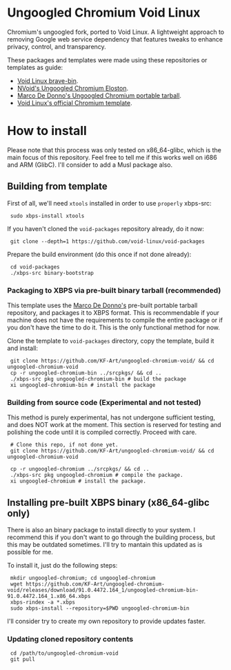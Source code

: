 # Ungoogled Chromium Void Linux
Chromium's ungoogled fork, ported to Void Linux. A lightweight approach to removing Google web service dependency that features tweaks to enhance privacy, control, and transparency.

These packages and templates were made using these repositories or templates as guide:
 - <a href="https://github.com/kjjjnob/brave-bin">Void Linux brave-bin</a>.
 - <a href="https://github.com/not-void/nvoid/tree/master/srcpkgs/ungoogled-chromium-eloston">NVoid's Ungoogled Chromium Eloston</a>.
 - <a href="https://github.com/mdedonno1337/ungoogled-chromium-binaries/tree/master/releases/linux_portable">Marco De Donno's Ungoogled Chromium portable tarball</a>.
 - <a href="https://github.com/void-linux/void-packages/tree/master/srcpkgs/chromium">Void Linux's official Chromium template</a>.

<H1>How to install</H1>

Please note that this process was only tested on x86_64-glibc, which is the main focus of this repository. Feel free to tell me if this works well on i686 and ARM (GlibC). I'll consider to add a Musl package also.

 <H2>Building from template</H2>

First of all, we'll need <code>xtools</code> installed in order to use <code>properly</code> xbps-src:

     sudo xbps-install xtools

If you haven't cloned the <code>void-packages</code> repository already, do it now:

     git clone --depth=1 https://github.com/void-linux/void-packages

Prepare the build environment (do this once if not done already):

     cd void-packages
     ./xbps-src binary-bootstrap
     
 <H3>Packaging to XBPS via pre-built binary tarball (recommended)</H3>

This template uses the <a href=https://github.com/mdedonno1337>Marco De Donno's</a> pre-built portable tarball repository, and packages it to XBPS format. This is recommendable if your machine does not have the requirements to compile the entire package or if you don't have the time to do it. This is the only functional method for now.

Clone the template to <code>void-packages</code> directory, copy the template, build it and install:

     git clone https://github.com/KF-Art/ungoogled-chromium-void/ && cd ungoogled-chromium-void
     cp -r ungoogled-chromium-bin ../srcpkgs/ && cd ..
     ./xbps-src pkg ungoogled-chromium-bin # build the package
     xi ungoogled-chromium-bin # install the package
     
  <H3>Building from source code (Experimental and not tested)</H3>

This method is purely experimental, has not undergone sufficient testing, and does NOT work at the moment. This section is reserved for testing and polishing the code until it is compiled correctly. Proceed with care.

     # Clone this repo, if not done yet.
     git clone https://github.com/KF-Art/ungoogled-chromium-void/ && cd ungoogled-chromium-void
     
     cp -r ungoogled-chromium ../srcpkgs/ && cd ..
     ./xbps-src pkg ungoogled-chromium # compile the package.
     xi ungoogled-chromium # install the package.

  
 <H2>Installing pre-built XBPS binary (x86_64-glibc only)</H2>
There is also an binary package to install directly to your system. I recommend this if you don't want to go through the building process, but this may be outdated sometimes. I'll try to mantain this updated as is possible for me.

To install it, just do the following steps:

     mkdir ungoogled-chromium; cd ungoogled-chromium
     wget https://github.com/KF-Art/ungoogled-chromium-void/releases/download/91.0.4472.164_1/ungoogled-chromium-bin-91.0.4472.164_1.x86_64.xbps
     xbps-rindex -a *.xbps
     sudo xbps-install --repository=$PWD ungoogled-chromium-bin

I'll consider try to create my own repository to provide updates faster.
     
<H3>Updating cloned repository contents</H3>

     cd /path/to/ungoogled-chromium-void
     git pull
